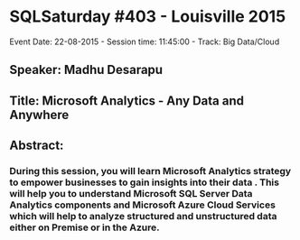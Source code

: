 # SQLSaturday #403 - Louisville 2015
Event Date: 22-08-2015 - Session time: 11:45:00 - Track: Big Data/Cloud
## Speaker: Madhu Desarapu
## Title: Microsoft Analytics - Any Data and Anywhere
## Abstract:
### During this session,  you will learn  Microsoft Analytics strategy to empower businesses to gain insights  into their data . This will help you to understand Microsoft SQL Server Data Analytics components and Microsoft Azure Cloud Services which will help to analyze  structured and unstructured data either on Premise or in the Azure.




